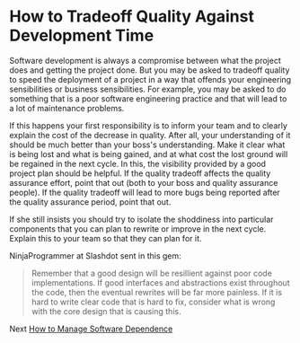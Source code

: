 # How to Tradeoff Quality Against Development Time

Software development is always a compromise between what the project does and getting the project done. But you may be asked to tradeoff quality to speed the deployment of a project in a way that offends your engineering sensibilities or business sensibilities. For example, you may be asked to do something that is a poor software engineering practice and that will lead to a lot of maintenance problems.

If this happens your first responsibility is to inform your team and to clearly explain the cost of the decrease in quality. After all, your understanding of it should be much better than your boss's understanding. Make it clear what is being lost and what is being gained, and at what cost the lost ground will be regained in the next cycle. In this, the visibility provided by a good project plan should be helpful. If the quality tradeoff affects the quality assurance effort, point that out (both to your boss and quality assurance people). If the quality tradeoff will lead to more bugs being reported after the quality assurance period, point that out.

If she still insists you should try to isolate the shoddiness into particular components that you can plan to rewrite or improve in the next cycle. Explain this to your team so that they can plan for it.

NinjaProgrammer at Slashdot sent in this gem:

> Remember that a good design will be resillient against poor code implementations. If good interfaces and abstractions exist throughout the code, then the eventual rewrites will be far more painless. If it is hard to write clear code that is hard to fix, consider what is wrong with the core design that is causing this.

Next [How to Manage Software Dependence](02-How-to-Manage-Software-System-Dependence.md)